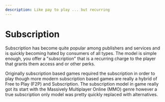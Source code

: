 ```yaml
---
description: Like pay to play ... but recurring
---
```


# Subscription

Subscription has become quite popular among publishers and services and is quickly becoming hated by consumers of all types. The model is simple enough, you offer a "subscription" that is a recurring charge to the player that grants them access and or other perks.

Originally subscription based games required the subscription in order to play though more modern subscription based games are really a hybrid of Free to Play (F2P) and Subscription. The subscription model in game really got its start with the Massively Multiplayer Online (MMO) genre however a true subscription only model was pretty quickly replaced with alternatives.
